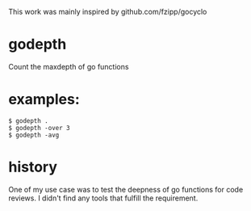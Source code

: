This work was mainly inspired by github.com/fzipp/gocyclo

# godepth
Count the maxdepth of go functions

# examples:

    $ godepth .
    $ godepth -over 3
    $ godepth -avg

# history

One of my use case was to test the deepness of go functions for code reviews.
I didn't find any tools that fulfill the requirement.
